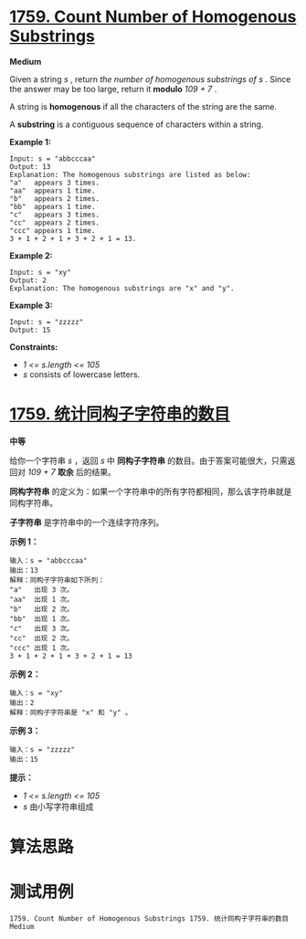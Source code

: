 # [1759. Count Number of Homogenous Substrings][enTitle]

**Medium**

Given a string  *s* , return  *the number of homogenous substrings of*  *s*  *.*  Since the answer may be too large, return it **modulo**   *109 + 7* .

A string is **homogenous**  if all the characters of the string are the same.

A **substring**  is a contiguous sequence of characters within a string.



**Example 1:** 

```
Input: s = "abbcccaa"
Output: 13
Explanation: The homogenous substrings are listed as below:
"a"   appears 3 times.
"aa"  appears 1 time.
"b"   appears 2 times.
"bb"  appears 1 time.
"c"   appears 3 times.
"cc"  appears 2 times.
"ccc" appears 1 time.
3 + 1 + 2 + 1 + 3 + 2 + 1 = 13.
```

**Example 2:** 

```
Input: s = "xy"
Output: 2
Explanation: The homogenous substrings are "x" and "y".
```

**Example 3:** 

```
Input: s = "zzzzz"
Output: 15

```



**Constraints:** 

-  *1 <= s.length <= 105*  
-  *s*  consists of lowercase letters.


# [1759. 统计同构子字符串的数目][cnTitle]

**中等**

给你一个字符串  *s*  ，返回 *s* 中 **同构子字符串**  的数目。由于答案可能很大，只需返回对  *109 + 7*  **取余** 后的结果。

**同构字符串**  的定义为：如果一个字符串中的所有字符都相同，那么该字符串就是同构字符串。

**子字符串**  是字符串中的一个连续字符序列。



**示例 1：** 

```
输入：s = "abbcccaa"
输出：13
解释：同构子字符串如下所列：
"a"   出现 3 次。
"aa"  出现 1 次。
"b"   出现 2 次。
"bb"  出现 1 次。
"c"   出现 3 次。
"cc"  出现 2 次。
"ccc" 出现 1 次。
3 + 1 + 2 + 1 + 3 + 2 + 1 = 13
```

**示例 2：** 

```
输入：s = "xy"
输出：2
解释：同构子字符串是 "x" 和 "y" 。
```

**示例 3：** 

```
输入：s = "zzzzz"
输出：15

```



**提示：** 

-  *1 <= s.length <= 105*  
-  *s*  由小写字符串组成




# 算法思路

# 测试用例
```
1759. Count Number of Homogenous Substrings 1759. 统计同构子字符串的数目 Medium
```

[enTitle]: https://leetcode.com/problems/count-number-of-homogenous-substrings/
[cnTitle]: https://leetcode-cn.com/problems/count-number-of-homogenous-substrings/
